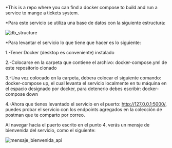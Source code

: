 *This is a repo where you can find a docker compose to build and run a service to mange a tickets system.

*Para este servicio se utiliza una base de datos  con la siguiente estructura:

![db_structure](https://github.com/user-attachments/assets/d34515d4-67b1-4981-a46f-1d6650fb2e26)




*Para levantar el servicio lo que tiene que hacer es lo siguiente:

1.-Tener Docker (desktop es conveniente) instalado

2.-Colocarse en la carpeta que contiene el archivo: docker-compose.yml de este repositorio clonado

3.-Una vez colocado en la carpeta, debera colocar el siguiente comando: docker-compose up, el cual levanta el servicio localmente en tu máquina en el espacio designado por docker, para detenerlo debes escribir: docker-compose down

4.-Ahora que tienes levantado el servicio en el puerto: http://127.0.0.1:5000/, puedes probar el servicio con 
los endpoints agregados en la colección de postman que te comparto por correo.


Al navegar hacía el puerto escrito en el punto 4, verás un mensje de bienvenida del servicio, como el siguiente:

![mensaje_bienvenida_api](https://github.com/user-attachments/assets/6f395e7e-b89e-48b7-9a1d-2ecabb1c4a10)







